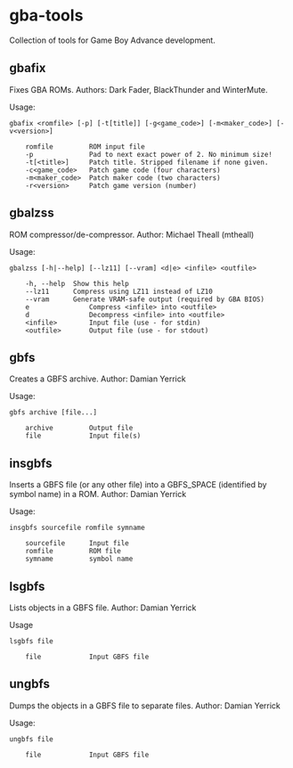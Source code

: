 # gba-tools

Collection of tools for Game Boy Advance development.

## gbafix

Fixes GBA ROMs.
Authors: Dark Fader, BlackThunder and WinterMute.

Usage:
```
gbafix <romfile> [-p] [-t[title]] [-g<game_code>] [-m<maker_code>] [-v<version>]

    romfile         ROM input file
    -p              Pad to next exact power of 2. No minimum size!
    -t[<title>]     Patch title. Stripped filename if none given.
    -c<game_code>   Patch game code (four characters)
    -m<maker_code>  Patch maker code (two characters)
    -r<version>     Patch game version (number)
```

## gbalzss

ROM compressor/de-compressor.
Author: Michael Theall (mtheall)

Usage:
```
gbalzss [-h|--help] [--lz11] [--vram] <d|e> <infile> <outfile>

    -h, --help  Show this help
    --lz11      Compress using LZ11 instead of LZ10
    --vram      Generate VRAM-safe output (required by GBA BIOS)
    e               Compress <infile> into <outfile>
    d               Decompress <infile> into <outfile>
    <infile>        Input file (use - for stdin)
    <outfile>       Output file (use - for stdout)
```

## gbfs

Creates a GBFS archive.
Author: Damian Yerrick

Usage:
```
gbfs archive [file...]

    archive         Output file
    file            Input file(s)
```

## insgbfs

Inserts a GBFS file (or any other file) into a GBFS_SPACE (identified by symbol name) in a ROM.
Author: Damian Yerrick

Usage:
```
insgbfs sourcefile romfile symname

    sourcefile      Input file
    romfile         ROM file
    symname         symbol name
```

## lsgbfs

Lists objects in a GBFS file.
Author: Damian Yerrick

Usage
```
lsgbfs file

    file            Input GBFS file
```

## ungbfs

Dumps the objects in a GBFS file to separate files.
Author: Damian Yerrick

Usage:
```
ungbfs file

    file            Input GBFS file
```